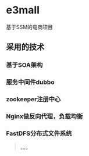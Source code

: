 # e3mall
基于SSM的电商项目

## 采用的技术
### 基于SOA架构
### 服务中间件dubbo
### zookeeper注册中心
### Nginx做反向代理，负载均衡
### FastDFS分布式文件系统
> 。。。
